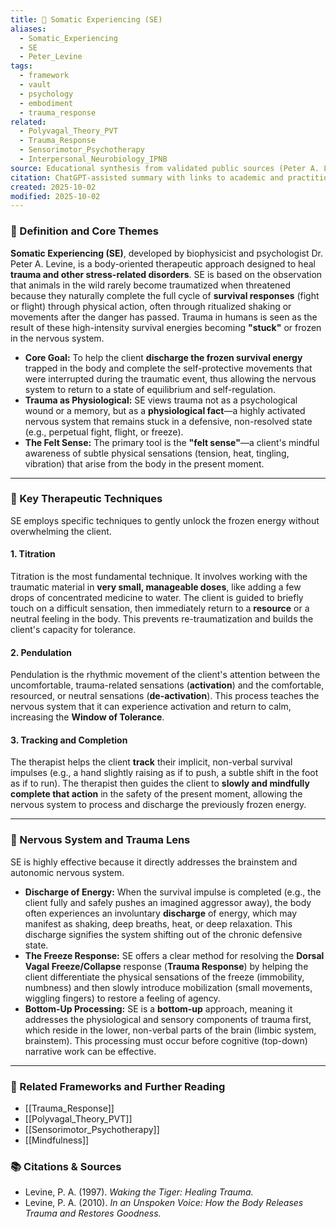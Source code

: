 ```yaml
---
title: 🐅 Somatic Experiencing (SE)
aliases:
  - Somatic_Experiencing
  - SE
  - Peter_Levine
tags:
  - framework
  - vault
  - psychology
  - embodiment
  - trauma_response
related:
  - Polyvagal_Theory_PVT
  - Trauma_Response
  - Sensorimotor_Psychotherapy
  - Interpersonal_Neurobiology_IPNB
source: Educational synthesis from validated public sources (Peter A. Levine's model)
citation: ChatGPT-assisted summary with links to academic and practitioner materials
created: 2025-10-02
modified: 2025-10-02
---
```

### 🧩 Definition and Core Themes

**Somatic Experiencing (SE)**, developed by biophysicist and psychologist Dr. Peter A. Levine, is a body-oriented therapeutic approach designed to heal **trauma and other stress-related disorders**. SE is based on the observation that animals in the wild rarely become traumatized when threatened because they naturally complete the full cycle of **survival responses** (fight or flight) through physical action, often through ritualized shaking or movements after the danger has passed. Trauma in humans is seen as the result of these high-intensity survival energies becoming **"stuck"** or frozen in the nervous system.

-   **Core Goal:** To help the client **discharge the frozen survival energy** trapped in the body and complete the self-protective movements that were interrupted during the traumatic event, thus allowing the nervous system to return to a state of equilibrium and self-regulation.
-   **Trauma as Physiological:** SE views trauma not as a psychological wound or a memory, but as a **physiological fact**—a highly activated nervous system that remains stuck in a defensive, non-resolved state (e.g., perpetual fight, flight, or freeze).
-   **The Felt Sense:** The primary tool is the **"felt sense"**—a client's mindful awareness of subtle physical sensations (tension, heat, tingling, vibration) that arise from the body in the present moment.

---

### 🌿 Key Therapeutic Techniques

SE employs specific techniques to gently unlock the frozen energy without overwhelming the client.

#### 1. Titration
Titration is the most fundamental technique. It involves working with the traumatic material in **very small, manageable doses**, like adding a few drops of concentrated medicine to water. The client is guided to briefly touch on a difficult sensation, then immediately return to a **resource** or a neutral feeling in the body. This prevents re-traumatization and builds the client's capacity for tolerance.

#### 2. Pendulation
Pendulation is the rhythmic movement of the client's attention between the uncomfortable, trauma-related sensations (**activation**) and the comfortable, resourced, or neutral sensations (**de-activation**). This process teaches the nervous system that it can experience activation and return to calm, increasing the **Window of Tolerance**.

#### 3. Tracking and Completion
The therapist helps the client **track** their implicit, non-verbal survival impulses (e.g., a hand slightly raising as if to push, a subtle shift in the foot as if to run). The therapist then guides the client to **slowly and mindfully complete that action** in the safety of the present moment, allowing the nervous system to process and discharge the previously frozen energy.

---

### 🧠 Nervous System and Trauma Lens

SE is highly effective because it directly addresses the brainstem and autonomic nervous system.

-   **Discharge of Energy:** When the survival impulse is completed (e.g., the client fully and safely pushes an imagined aggressor away), the body often experiences an involuntary **discharge** of energy, which may manifest as shaking, deep breaths, heat, or deep relaxation. This discharge signifies the system shifting out of the chronic defensive state.
-   **The Freeze Response:** SE offers a clear method for resolving the **Dorsal Vagal Freeze/Collapse** response (**Trauma Response**) by helping the client differentiate the physical sensations of the freeze (immobility, numbness) and then slowly introduce mobilization (small movements, wiggling fingers) to restore a feeling of agency.
-   **Bottom-Up Processing:** SE is a **bottom-up** approach, meaning it addresses the physiological and sensory components of trauma first, which reside in the lower, non-verbal parts of the brain (limbic system, brainstem). This processing must occur before cognitive (top-down) narrative work can be effective.

---

### 🔗 Related Frameworks and Further Reading

-   [[Trauma_Response]]
-   [[Polyvagal_Theory_PVT]]
-   [[Sensorimotor_Psychotherapy]]
-   [[Mindfulness]]

### 📚 Citations & Sources

-   Levine, P. A. (1997). *Waking the Tiger: Healing Trauma.*
-   Levine, P. A. (2010). *In an Unspoken Voice: How the Body Releases Trauma and Restores Goodness.*